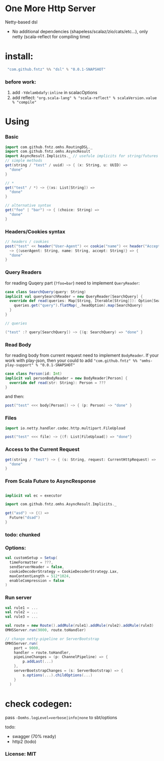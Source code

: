 
# One More Http Server

Netty-based dsl
 
* No additional dependencies (shapeless/scalaz/zio/cats/etc...), only netty (scala-reflect for compiling time)


# install:

```sbt
 "com.github.fntz" %% "dsl" % "0.0.1-SNAPSHOT"
```

### before work: 
1. add `-Ydelambdafy:inline` in scalacOptions
2. add reflect: `"org.scala-lang" % "scala-reflect" % scalaVersion.value % "compile"`

# Using

### Basic

```scala
import com.github.fntz.omhs.RoutingDSL._
import com.github.fntz.omhs.AsyncResult
import AsyncResult.Implicits._ // usefule implicits for string/futures
// simple methods
get(string / "test" / uuid) ~> { (x: String, u: UUID) => 
  "done"  
}

// * 
get("test" / *) ~> {(xs: List[String]) => 
  "done"
}

// alternative syntax
get("foo" | "bar") ~> { (choice: String) =>
  "done"  
}
```

### Headers/Cookies syntax 

```scala
// headers / cookies 
post("test" << header("User-Agent") << cookie("name") << header("Accept")) 
  ~> {(userAgent: String, name: String, accept: String)} => {
  "done"  
}
```

### Query Readers

for reading Quqery part (`?foo=bar`) need to implement `QueryReader`: 

```scala
case class SearchQuery(query: String) 
implicit val querySearchReader = new QueryReader[SearchQuery] {
  override def read(queries: Map[String, Iterable[String]]): Option[SearchQuery] = {
    queries.get("query").flatMap(_.headOption).map(SearchQuery)
  }
}
```

```scala
// queries

("test" :? query[SearchQuery]) ~> {(q: SearchQuery) => "done" }
```

### Read Body

for reading body from current request need to implement `BodyReader`. 
If your work with play-json, then your could to add `"com.github.fntz" %% "omhs-play-support" % "0.0.1-SNAPSHOT"` 

```scala
case class Person(id: Int)
implicit val personBodyReader = new BodyReader[Person] {
  override def read(str: String): Person = ???
}
```

and then:

```scala
post("test" <<< body[Person]) ~> { (p: Person) ~> "done" }
```

### Files

```scala
import io.netty.handler.codec.http.multipart.FileUpload

post("test" <<< file) ~> {(f: List[FileUpload]) => "done"}
```

### Access to the Current Request

```scala
get(string / "test") ~> { (s: String, request: CurrentHttpRequest) => 
  "done"
}
```

### From Scala Future to AsyncResponse

```scala

implicit val ec = executor

import com.github.fntz.omhs.AsyncResult.Implicits._ 

get("asd") ~> {() => 
  Future("dsad")
}

```

### todo: chunked


### Options:

```scala
val customSetup = Setup(
  timeFormatter = ???,
  sendServerHeader = false,
  cookieDecoderStrategy = CookieDecoderStrategy.Lax,
  maxContentLength = 512*1024,
  enableCompression = false
)
```

### Run server

```scala 
val rule1 = ...
val rule2 = ...
val rule3 = ...

val route = new Route().addRule(rule1).addRule(rule2).addRule(rule3)
OMHSServer.run(9000, route.toHandler)

// change netty-pipeline or ServerBootstrap
OMHSServer.run(
    port = 9000, 
    handler = route.toHandler,
    pipeLineChanges = (p: ChannelPipeline) => {
        p.addLast(...)
    },
    serverBootstrapChanges = (s: ServerBootstrap) => {
        s.options(...).childOptions(...)
    }
  )

```

# check codegen: 
pass `-Domhs.logLevel=verbose|info|none` to sbt/options


  

todo:
* swagger (70% ready)
* http2 (todo)

### License: MIT

